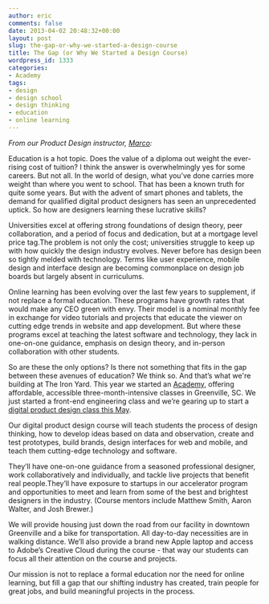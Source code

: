```yaml
---
author: eric
comments: false
date: 2013-04-02 20:48:32+00:00
layout: post
slug: the-gap-or-why-we-started-a-design-course
title: The Gap (or Why We Started a Design Course)
wordpress_id: 1333
categories:
- Academy
tags:
- design
- design school
- design thinking
- education
- online learning
---
```


_From our Product Design instructor, [Marco](http://twitter.com/marcosuarez):_

Education is a hot topic. Does the value of a diploma out weight the ever-rising cost of tuition? I think the answer is overwhelmingly yes for some careers. But not all. In the world of design, what you’ve done carries more weight than where you went to school. That has been a known truth for quite some years. But with the advent of smart phones and tablets, the demand for qualified digital product designers has seen an unprecedented uptick. So how are designers learning these lucrative skills?

Universities excel at offering strong foundations of design theory, peer collaboration, and a period of focus and dedication, but at a mortgage level price tag.The problem is not only the cost; universities struggle to keep up with how quickly the design industry evolves. Never before has design been so tightly melded with technology. Terms like user experience, mobile design and interface design are becoming commonplace on design job boards but largely absent in curriculums.

Online learning has been evolving over the last few years to supplement, if not replace a formal education. These programs have growth rates that would make any CEO green with envy. Their model is a nominal monthly fee in exchange for video tutorials and projects that educate the viewer on cutting edge trends in website and app development. But where these programs excel at teaching the latest software and technology, they lack in one-on-one guidance, emphasis on design theory, and in-person collaboration with other students.

So are these the only options? Is there not something that fits in the gap between these avenues of education? We think so. And that’s what we're building at The Iron Yard. This year we started an [Academy](http://www.theironyard.com/education/academy), offering affordable, accessible three-month-intensive classes in Greenville, SC. We just started a front-end engineering class and we’re gearing up to start a [digital product design class this May](http://www.theironyard.com/education/academy/product-design).

Our digital product design course will teach students the process of design thinking, how to develop ideas based on data and observation, create and test prototypes, build brands, design interfaces for web and mobile, and teach them cutting-edge technology and software.

They’ll have one-on-one guidance from a seasoned professional designer, work collaboratively and individually, and tackle live projects that benefit real people.They’ll have exposure to startups in our accelerator program and opportunities to meet and learn from some of the best and brightest designers in the industry. (Course mentors include Matthew Smith, Aaron Walter, and Josh Brewer.)

We will provide housing just down the road from our facility in downtown Greenville and a bike for transportation. All day-to-day necessities are in walking distance. We’ll also provide a brand new Apple laptop and access to Adobe’s Creative Cloud during the course - that way our students can focus all their attention on the course and projects.

Our mission is not to replace a formal education nor the need for online learning, but fill a gap that our shifting industry has created, train people for great jobs, and build meaningful projects in the process.
